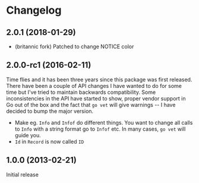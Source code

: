 # Changelog

## 2.0.1 (2018-01-29)

* (britannic fork) Patched to change NOTICE color

## 2.0.0-rc1 (2016-02-11)

Time flies and it has been three years since this package was first released.
There have been a couple of API changes I have wanted to do for some time but
I've tried to maintain backwards compatibility. Some inconsistencies in the
API have started to show, proper vendor support in Go out of the box and
the fact that `go vet` will give warnings -- I have decided to bump the major
version.

* Make eg. `Info` and `Infof` do different things. You want to change all calls
	to `Info` with a string format go to `Infof` etc. In many cases, `go vet` will
	guide you.
* `Id` in `Record` is now called `ID`

## 1.0.0 (2013-02-21)

Initial release
